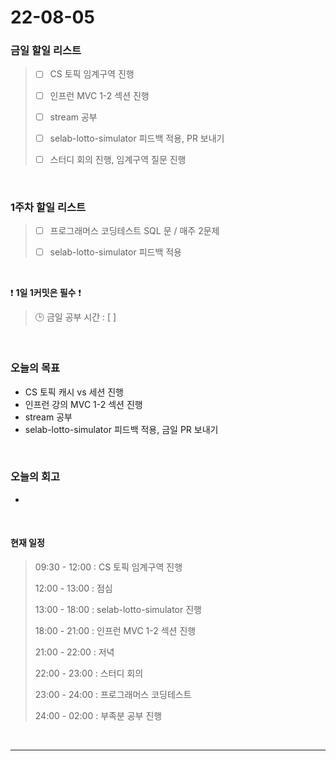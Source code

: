 # 22-08-05
 ### 금일 할일 리스트 
> - [ ]  CS 토픽 임계구역 진행
>
> - [ ]  인프런 MVC 1-2 섹션 진행
>
> - [ ]  stream 공부
>
> - [ ]  selab-lotto-simulator 피드백 적용, PR 보내기
>
> - [ ]  스터디 회의 진행, 임계구역 질문 진행

<br/>

### 1주차 할일 리스트  

> - [ ]  프로그래머스 코딩테스트 SQL 문 / 매주 2문제  
>
> - [ ]  selab-lotto-simulator 피드백 적용

<br/>

❗ **1일 1커밋은 필수** ❗
> 🕒 금일 공부 시간 :  [  ]    
  
<br/>

### 오늘의 목표
- CS 토픽 캐시 vs 세션 진행
- 인프런 강의 MVC 1-2 섹션 진행
- stream 공부
- selab-lotto-simulator 피드백 적용, 금일 PR 보내기

<br>

### 오늘의 회고
- 

<br>

#### 현재 일정  
> 09:30 - 12:00 : CS 토픽 임계구역 진행
>
> 12:00 - 13:00 : 점심
>
> 13:00 - 18:00 : selab-lotto-simulator 진행
>
> 18:00 - 21:00 : 인프런 MVC 1-2 섹션 진행
>
> 21:00 - 22:00 : 저녁
>
> 22:00 - 23:00 : 스터디 회의
>
> 23:00 - 24:00 : 프로그래머스 코딩테스트
>
> 24:00 - 02:00 : 부족분 공부 진행

<br/>

------------  